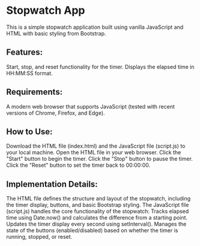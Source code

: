 # Stopwatch App
This is a simple stopwatch application built using vanilla JavaScript and HTML with basic styling from Bootstrap.

## Features:
Start, stop, and reset functionality for the timer.
Displays the elapsed time in HH:MM:SS format.

## Requirements:
A modern web browser that supports JavaScript (tested with recent versions of Chrome, Firefox, and Edge).

## How to Use:
Download the HTML file (index.html) and the JavaScript file (script.js) to your local machine.
Open the HTML file in your web browser.
Click the "Start" button to begin the timer.
Click the "Stop" button to pause the timer.
Click the "Reset" button to set the timer back to 00:00:00.

## Implementation Details:
The HTML file defines the structure and layout of the stopwatch, including the timer display, buttons, and basic Bootstrap styling.
The JavaScript file (script.js) handles the core functionality of the stopwatch:
Tracks elapsed time using Date.now() and calculates the difference from a starting point.
Updates the timer display every second using setInterval().
Manages the state of the buttons (enabled/disabled) based on whether the timer is running, stopped, or reset.